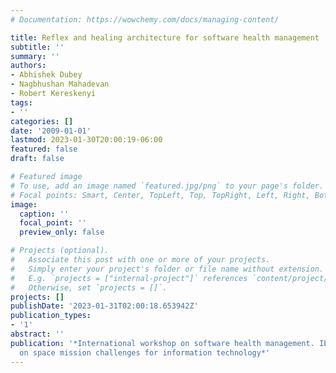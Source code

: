 ```yaml
---
# Documentation: https://wowchemy.com/docs/managing-content/

title: Reflex and healing architecture for software health management
subtitle: ''
summary: ''
authors:
- Abhishek Dubey
- Nagbhushan Mahadevan
- Robert Kereskenyi
tags:
- ''
categories: []
date: '2009-01-01'
lastmod: 2023-01-30T20:00:19-06:00
featured: false
draft: false

# Featured image
# To use, add an image named `featured.jpg/png` to your page's folder.
# Focal points: Smart, Center, TopLeft, Top, TopRight, Left, Right, BottomLeft, Bottom, BottomRight.
image:
  caption: ''
  focal_point: ''
  preview_only: false

# Projects (optional).
#   Associate this post with one or more of your projects.
#   Simply enter your project's folder or file name without extension.
#   E.g. `projects = ["internal-project"]` references `content/project/deep-learning/index.md`.
#   Otherwise, set `projects = []`.
projects: []
publishDate: '2023-01-31T02:00:18.653942Z'
publication_types:
- '1'
abstract: ''
publication: '*International workshop on software health management. IEEE conference
  on space mission challenges for information technology*'
---
```

